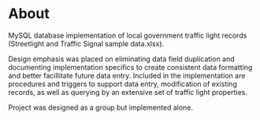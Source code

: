 # About

MySQL database implementation of local government traffic light records (Streetlight and Traffic Signal sample data.xlsx). 

Design emphasis was placed on eliminating data field duplication and documenting implementation specifics to create consistent data formatting and better facillitate future data entry. Included in the implementation are procedures and triggers to support data entry, modification of existing records, as well as querying by an extensive set of traffic light properties.

Project was designed as a group but implemented alone.
